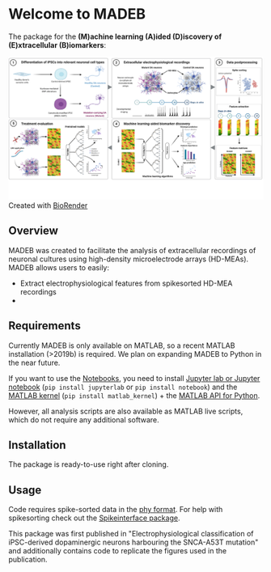 # Welcome to MADEB
The package for the **(M)achine learning (A)ided (D)iscovery of (E)xtracellular (B)iomarkers**:

![Analysis pipeline schematic](Figures/EphysDopaSchematic_300dpi_nontransparent.png)
Created with [BioRender](BioRender.com)

## Overview
MADEB was created to facilitate the analysis of extracellular recordings of neuronal cultures using high-density microelectrode arrays (HD-MEAs). MADEB allows users to easily:
- Extract electrophysiological features from spikesorted HD-MEA recordings
- 

## Requirements
Currently MADEB is only available on MATLAB, so a recent MATLAB installation (>2019b) is required. We plan on expanding MADEB to Python in the near future.

If you want to use the [Notebooks](/Notebooks), you need to install [Jupyter lab or Jupyter notebook](https://jupyter.org/install) (`pip install jupyterlab` or `pip install notebook`) and the [MATLAB kernel](https://pypi.org/project/matlab-kernel/) (`pip install matlab_kernel`) + the [MATLAB API for Python](https://www.mathworks.com/help/matlab/matlab_external/install-the-matlab-engine-for-python.html). 

However, all analysis scripts are also available as MATLAB live scripts, which do not require any additional software. 


## Installation
The package is ready-to-use right after cloning. 

## Usage
Code requires spike-sorted data in the [phy format](https://github.com/cortex-lab/phy). For help with spikesorting check out the [Spikeinterface package](https://spikeinterface.readthedocs.io/en/latest/). 


This package was first published in "Electrophysiological classification of iPSC-derived dopaminergic neurons harbouring the SNCA-A53T mutation" and additionally contains code to replicate the figures used in the publication.  
